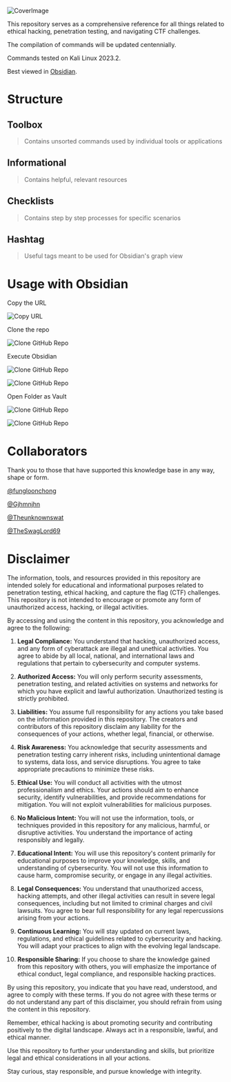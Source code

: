 ![CoverImage](Assets/Cover.png)

This repository serves as a comprehensive reference for all things related to ethical hacking, penetration testing, and navigating CTF challenges. 

The compilation of commands will be updated centennially.

Commands tested on Kali Linux 2023.2.

Best viewed in [Obsidian](https://obsidian.md/).

# Structure

## Toolbox
> Contains unsorted commands used by individual tools or applications

## Informational
> Contains helpful, relevant resources

## Checklists
> Contains step by step processes for specific scenarios

## Hashtag
> Useful tags meant to be used for Obsidian's graph view

# Usage with Obsidian

Copy the URL

![Copy URL](Assets/1._Copy_URL.png)

Clone the repo

![Clone GitHub Repo](Assets/2._git_clone.png)

Execute Obsidian

![Clone GitHub Repo](Assets/3._Run_obsidian.png)

![Clone GitHub Repo](Assets/5._obsidian.png)

Open Folder as Vault

![Clone GitHub Repo](Assets/4._Open_folder_as_vault.png)

![Clone GitHub Repo](Assets/6._profit.png)

# Collaborators

Thank you to those that have supported this knowledge base in any way, shape or form.


[@fungloonchong](https://github.com/fungloonchong)


[@Gjhmnjhn](https://github.com/Gjhmnjhn)


[@Theunknownswat](https://github.com/TheUnknownSwat)


[@TheSwagLord69](https://github.com/TheSwagLord69)


# Disclaimer

The information, tools, and resources provided in this repository are intended solely for educational and informational purposes related to penetration testing, ethical hacking, and capture the flag (CTF) challenges. This repository is not intended to encourage or promote any form of unauthorized access, hacking, or illegal activities.

By accessing and using the content in this repository, you acknowledge and agree to the following:

1. **Legal Compliance:** You understand that hacking, unauthorized access, and any form of cyberattack are illegal and unethical activities. You agree to abide by all local, national, and international laws and regulations that pertain to cybersecurity and computer systems.

2. **Authorized Access:** You will only perform security assessments, penetration testing, and related activities on systems and networks for which you have explicit and lawful authorization. Unauthorized testing is strictly prohibited.

3. **Liabilities:** You assume full responsibility for any actions you take based on the information provided in this repository. The creators and contributors of this repository disclaim any liability for the consequences of your actions, whether legal, financial, or otherwise.

4. **Risk Awareness:** You acknowledge that security assessments and penetration testing carry inherent risks, including unintentional damage to systems, data loss, and service disruptions. You agree to take appropriate precautions to minimize these risks.

5. **Ethical Use:** You will conduct all activities with the utmost professionalism and ethics. Your actions should aim to enhance security, identify vulnerabilities, and provide recommendations for mitigation. You will not exploit vulnerabilities for malicious purposes.

6. **No Malicious Intent:** You will not use the information, tools, or techniques provided in this repository for any malicious, harmful, or disruptive activities. You understand the importance of acting responsibly and legally.

7. **Educational Intent:** You will use this repository's content primarily for educational purposes to improve your knowledge, skills, and understanding of cybersecurity. You will not use this information to cause harm, compromise security, or engage in any illegal activities.

8. **Legal Consequences:** You understand that unauthorized access, hacking attempts, and other illegal activities can result in severe legal consequences, including but not limited to criminal charges and civil lawsuits. You agree to bear full responsibility for any legal repercussions arising from your actions.

9. **Continuous Learning:** You will stay updated on current laws, regulations, and ethical guidelines related to cybersecurity and hacking. You will adapt your practices to align with the evolving legal landscape.

10. **Responsible Sharing:** If you choose to share the knowledge gained from this repository with others, you will emphasize the importance of ethical conduct, legal compliance, and responsible hacking practices.

By using this repository, you indicate that you have read, understood, and agree to comply with these terms. If you do not agree with these terms or do not understand any part of this disclaimer, you should refrain from using the content in this repository.

Remember, ethical hacking is about promoting security and contributing positively to the digital landscape. Always act in a responsible, lawful, and ethical manner.

Use this repository to further your understanding and skills, but prioritize legal and ethical considerations in all your actions.

Stay curious, stay responsible, and pursue knowledge with integrity.

